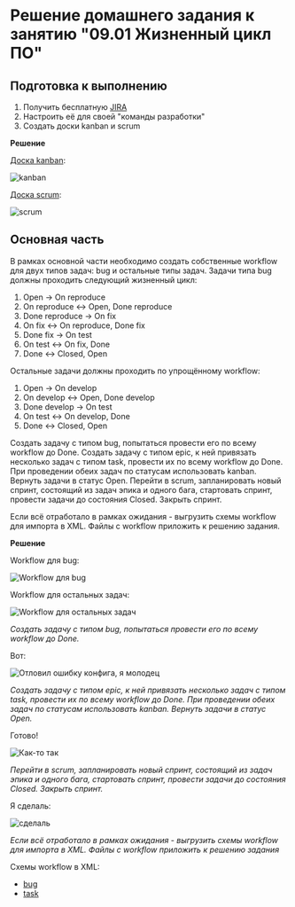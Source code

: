 # Решение домашнего задания к занятию "09.01 Жизненный цикл ПО"

## Подготовка к выполнению

1. Получить бесплатную [JIRA](https://www.atlassian.com/ru/software/jira/free)
2. Настроить её для своей "команды разработки"
3. Создать доски kanban и scrum

**Решение**

[Доска kanban](https://frolls.atlassian.net/jira/software/projects/NDK/boards/1):

![kanban](img/1.png)

[Доска scrum](https://frolls.atlassian.net/jira/software/projects/NDS/boards/2):

![scrum](img/2.png)

## Основная часть

В рамках основной части необходимо создать собственные workflow для двух типов задач: bug и остальные типы задач. Задачи типа bug должны проходить следующий жизненный цикл:

1. Open -> On reproduce
2. On reproduce <-> Open, Done reproduce
3. Done reproduce -> On fix
4. On fix <-> On reproduce, Done fix
5. Done fix -> On test
6. On test <-> On fix, Done
7. Done <-> Closed, Open

Остальные задачи должны проходить по упрощённому workflow:

1. Open -> On develop
2. On develop <-> Open, Done develop
3. Done develop -> On test
4. On test <-> On develop, Done
5. Done <-> Closed, Open

Создать задачу с типом bug, попытаться провести его по всему workflow до Done. Создать задачу с типом epic, к ней привязать несколько задач с типом task, провести их по всему workflow до Done. При проведении обеих задач по статусам использовать kanban. Вернуть задачи в статус Open.
Перейти в scrum, запланировать новый спринт, состоящий из задач эпика и одного бага, стартовать спринт, провести задачи до состояния Closed. Закрыть спринт.

Если всё отработало в рамках ожидания - выгрузить схемы workflow для импорта в XML. Файлы с workflow приложить к решению задания.

**Решение**

Workflow для bug:

![Workflow для bug](img/3.png)

Workflow для остальных задач:

![Workflow для остальных задач](img/4.png)

_Создать задачу с типом bug, попытаться провести его по всему workflow до Done._

Вот:

![Отловил ошибку конфига, я молодец](img/5.png)

_Создать задачу с типом epic, к ней привязать несколько задач с типом task, провести их по всему workflow до Done. При проведении обеих задач по статусам использовать kanban. Вернуть задачи в статус Open._

Готово!

![Как-то так](img/6.png)

_Перейти в scrum, запланировать новый спринт, состоящий из задач эпика и одного бага, стартовать спринт, провести задачи до состояния Closed. Закрыть спринт._

Я сделаль:

![сделаль](img/7.png)

_Если всё отработало в рамках ожидания - выгрузить схемы workflow для импорта в XML. Файлы с workflow приложить к решению задания_

Схемы workflow в XML:

- [bug](xml/Workflow_bug.xml)
- [task](xml/Workflow_task.xml)